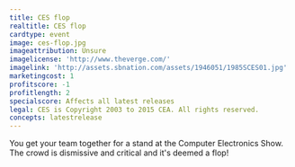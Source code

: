 ```yaml
---
title: CES flop
realtitle: CES flop
cardtype: event
image: ces-flop.jpg
imageattribution: Unsure
imagelicense: 'http://www.theverge.com/'
imagelink: 'http://assets.sbnation.com/assets/1946051/1985SCES01.jpg'
marketingcost: 1
profitscore: -1
profitlength: 2
specialscore: Affects all latest releases
legal: CES is Copyright 2003 to 2015 CEA. All rights reserved.
concepts: latestrelease
---
```


You get your team together for a stand at the Computer Electronics Show. The crowd is dismissive and critical and it's deemed a flop!
